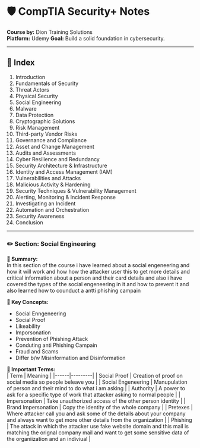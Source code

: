 # 🛡️ CompTIA Security+ Notes  
**Course by:** Dion Training Solutions  
**Platform:** Udemy 
**Goal:** Build a solid foundation in cybersecurity.


---

## 📘 Index

1. Introduction  
2. Fundamentals of Security  
3. Threat Actors  
4. Physical Security  
5. Social Engineering  
6. Malware  
7. Data Protection  
8. Cryptographic Solutions  
9. Risk Management  
10. Third-party Vendor Risks  
11. Governance and Compliance  
12. Asset and Change Management  
13. Audits and Assessments  
14. Cyber Resilience and Redundancy  
15. Security Architecture & Infrastructure  
16. Identity and Access Management (IAM)  
17. Vulnerabilities and Attacks  
18. Malicious Activity & Hardening  
19. Security Techniques & Vulnerability Management  
20. Alerting, Monitoring & Incident Response  
21. Investigating an Incident  
22. Automation and Orchestration  
23. Security Awareness  
24. Conclusion

---
### ✏️ Section: Social Engineering

**📌 Summary:**  
In this section of the course i have learned about a social engeneering and how it will work and how how the attacker user this to get more details and critical information about a person and their card details and also i have covered the types  of the social engeneering in it and how to prevent it and also learned how to counduct a antti phishing campain

**🧠 Key Concepts:**  
- Social Enngeneering  
- Social Proof
- Likeability  
- Imporsonation
- Prevention of Phishing Attack
- Conduting anti Phishing Campain
- Fraud and Scams
- Differ b/w Misinformation and Disinformation

**🔑 Important Terms:**  
| Term | Meaning |
|------|---------|
|   Social Proof   |    Creation of proof on social media so people beleave you     |
|   Social Engeneering   |    Manupulation of person and their mind to do what i am asking     |
|   Authority   |    A power to ask for a specific type of work that attacker asking to normal people     |
|   Impersonation   |    Take unauthorized access of the other person identity     |
|   Brand Impersonation   |    Copy the identity of the whole company     |
|   Pretexes   |    Where attacker call you and ask some of the details about your company and always want to get more other details from the organization     |
|   Phishing   |    The attack in which the attacker use fake website domain and this mail is matching the orignal company mail and want to get some sensitive data of the organiization and an indiviual     |



